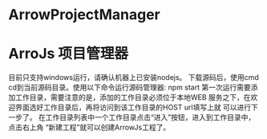 # ArrowProjectManager
ArroJs 项目管理器
================================================================
  目前只支持windows运行，请确认机器上已安装nodejs。
  下载源码后，使用cmd cd到当前源码目录。使用以下命令运行源码管理器:
                              npm start
  第一次运行需要添加工作目录，需要注意的是，添加的工作目录必须位于本地WEB
服务之下，在欢迎界面选好工作目录后，再将访问到该工作目录的HOST url填写上就
可以进行下一步了。
  在工作目录列表中一个工作目录点击“进入”按钮，进入到工作目录中，点击右上角
“新建工程”就可以创建ArrowJs工程了。

